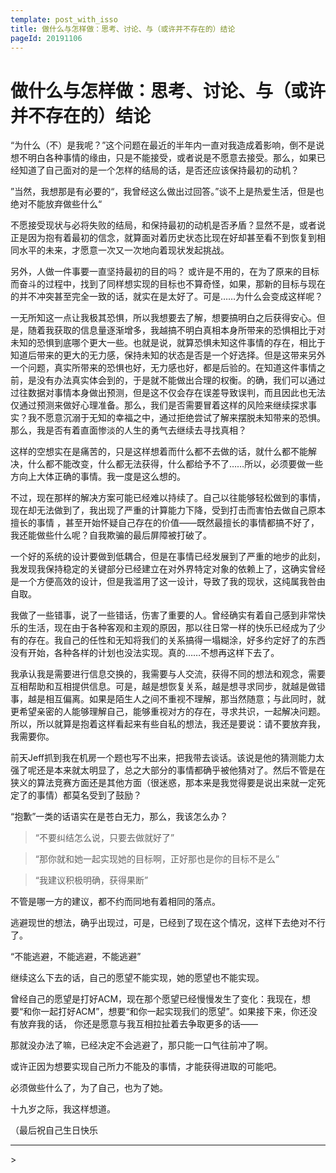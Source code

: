 ```yaml
---
template: post_with_isso
title: 做什么与怎样做：思考、讨论、与（或许并不存在的）结论
pageId: 20191106
---
```


# 做什么与怎样做：思考、讨论、与（或许并不存在的）结论

“为什么（不）是我呢？”这个问题在最近的半年内一直对我造成着影响，倒不是说想不明白各种事情的缘由，只是不能接受，或者说是不愿意去接受。那么，如果已经知道了自己面对的是一个怎样的结局的话，是否还应该保持最初的动机？

”当然，我想那是有必要的“，我曾经这么做出过回答。”谈不上是热爱生活，但是也绝对不能放弃做些什么“

不愿接受现状与必将失败的结局，和保持最初的动机是否矛盾？显然不是，或者说正是因为抱有着最初的信念，就算面对着历史状态比现在好却甚至看不到恢复到相同水平的未来，才愿意一次又一次地向着现状发起挑战。

另外，人做一件事要一直坚持最初的目的吗？  或许是不用的，在为了原来的目标而奋斗的过程中，找到了同样想实现的目标也不算奇怪，如果，那新的目标与现在的并不冲突甚至完全一致的话，就实在是太好了。可是……为什么会变成这样呢？

一无所知这一点让我极其恐惧，所以我想要去了解，想要搞明白之后获得安心。但是，随着我获取的信息量逐渐增多，我越搞不明白真相本身所带来的恐惧相比于对未知的恐惧到底哪个更大一些。也就是说，就算恐惧未知这件事情的存在，相比于知道后带来的更大的无力感，保持未知的状态是否是一个好选择。但是这带来另外一个问题，真实所带来的恐惧也好，无力感也好，都是后验的。在知道这件事情之前，是没有办法真实体会到的，于是就不能做出合理的权衡。的确，我们可以通过过往数据对事情本身做出预测，但是这不仅会存在误差导致误判，而且因此也无法仅通过预测来做好心理准备。那么，我们是否需要冒着这样的风险来继续探求事实？我不愿意沉溺于无知的幸福之中，通过拒绝尝试了解来摆脱未知带来的恐惧。那么，我是否有着直面惨淡的人生的勇气去继续去寻找真相？

这样的空想实在是痛苦的，只是这样想着而什么都不去做的话，就什么都不能解决，什么都不能改变，什么都无法获得，什么都给予不了……所以，必须要做一些方向上大体正确的事情。我一度是这么想的。

不过，现在那样的解决方案可能已经难以持续了。自己以往能够轻松做到的事情，现在却无法做到了，我出现了严重的计算能力下降，受到打击而害怕去做自己原本擅长的事情 ，甚至开始怀疑自己存在的价值——既然最擅长的事情都搞不好了，我还能做些什么呢？自我欺骗的最后屏障被打破了。 

一个好的系统的设计要做到低耦合，但是在事情已经发展到了严重的地步的此刻，我发现我保持稳定的关键部分已经建立在对外界特定对象的依赖上了，这确实曾经是一个方便高效的设计，但是我滥用了这一设计，导致了我的现状，这纯属我咎由自取。

我做了一些错事，说了一些错话，伤害了重要的人。曾经确实有着自己感到非常快乐的生活，现在由于各种客观和主观的原因，那以往日常一样的快乐已经成为了少有的存在。我自己的任性和无知将我们的关系搞得一塌糊涂，好多约定好了的东西没有开始，各种各样的计划也没法实现。真的……不想再这样下去了。

我承认我是需要进行信息交换的，我需要与人交流，获得不同的想法和观念，需要互相帮助和互相提供信息。可是，越是想恢复关系，越是想寻求同步，就越是做错事，越是相互偏离。如果是陌生人之间不重视不理解，那当然随意；与此同时，就更希望亲密的人能够理解自己，能够重视对方的存在，寻求共识，一起解决问题。所以，所以就算是抱着这样看起来有些自私的想法，我还是要说：请不要放弃我，我需要你。

前天Jeff抓到我在机房一个题也写不出来，把我带去谈话。该说是他的猜测能力太强了呢还是本来就太明显了，总之大部分的事情都确乎被他猜对了。然后不管是在狭义的算法竞赛方面还是其他方面（很迷惑，那本来是我觉得要是说出来就一定死定了的事情）都莫名受到了鼓励？

“抱歉”一类的话语实在是苍白无力，那么，我该怎么办？

> “不要纠结怎么说，只要去做就好了”

> “那你就和她一起实现她的目标啊，正好那也是你的目标不是么”

> “我建议积极明确，获得果断”

不管是哪一方的建议，都不约而同地有着相同的落点。

逃避现世的想法，确乎出现过，可是，已经到了现在这个情况，这样下去绝对不行了。

“不能逃避，不能逃避，不能逃避”

继续这么下去的话，自己的愿望不能实现，她的愿望也不能实现。

曾经自己的愿望是打好ACM，现在那个愿望已经慢慢发生了变化：我现在，想要“和你一起打好ACM”，想要“和你一起实现我们的愿望”。如果接下来，你还没有放弃我的话， 你还是愿意与我互相拉扯着去争取更多的话——

那就没办法了嘛，已经决定不会逃避了，那只能一口气往前冲了啊。

或许正因为想要实现自己所力不能及的事情，才能获得进取的可能吧。

必须做些什么了，为了自己，也为了她。

十九岁之际，我这样想道。

（最后祝自己生日快乐

<hr />
> <span id='poem'></span>

<div id="__comment"></div>
<script>$(function(){$.ajax('/api/poem?rnd='+Date.now()+Math.random()).done(function(data){$('#poem').text(data);});});</script>
